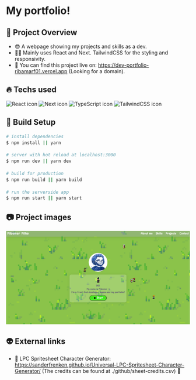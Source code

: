 # My portfolio!

## 👀 Project Overview

- 😎 A webpage showing my projects and skills as a dev.
- 👨‍💻 Mainly uses React and Next. TailwindCSS for the styling and responsivity.
- 🔗 You can find this project live on: https://dev-portfolio-ribamarf01.vercel.app (Looking for a domain).

## 🔥 Techs used

<div style="
    display: inline-block
">
    <img src="https://cdn.jsdelivr.net/gh/devicons/devicon/icons/react/react-original.svg" height="40" width="40" alt="React icon" />
    <img src="https://cdn.jsdelivr.net/gh/devicons/devicon/icons/nextjs/nextjs-original-wordmark.svg" height="40" width="40" alt="Next icon" />
    <img src="https://cdn.jsdelivr.net/gh/devicons/devicon/icons/typescript/typescript-original.svg" height="40" width="40" alt="TypeScript icon"/>
    <img src="https://cdn.jsdelivr.net/gh/devicons/devicon/icons/tailwindcss/tailwindcss-plain.svg" height="40" width="40" alt="TailwindCSS icon" />
</div>

## 🔧 Build Setup

```bash
# install dependencies
$ npm install || yarn

# server with hot reload at localhost:3000
$ npm run dev || yarn dev

# build for production
$ npm run build || yarn build

# run the serverside app
$ npm run start || yarn start

```

## 📷 Project images

<img src="./github/img/portfolio.png" alt="project image 1" />

## 👽 External links

- 🔗 LPC Spritesheet Character Generator: https://sanderfrenken.github.io/Universal-LPC-Spritesheet-Character-Generator/ (The credits can be found at ./github/sheet-credits.csv) 💓
